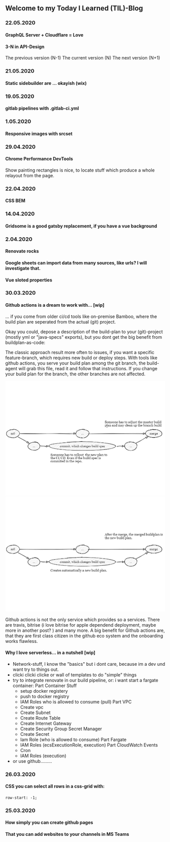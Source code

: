 ## Welcome to my Today I Learned (TIL)-Blog

### 22.05.2020
#### GraphQL Server + Cloudflare = Love
#### 3-N in API-Design 
The previous version (N-1)
The current version (N)
The next version (N+1)

### 21.05.2020
#### Static sidebuilder are ... okayish (wix)

### 19.05.2020
#### gitlab pipelines with .gitlab-ci.yml

### 1.05.2020
#### Responsive images with srcset

### 29.04.2020
#### Chrome Performance DevTools 
Show painting rectangles is nice, to locate stuff which produce a whole relayout from the page.


### 22.04.2020
#### CSS BEM

### 14.04.2020
#### Gridsome is a good gatsby replacement, if you have a vue background

### 2.04.2020
#### Renovate rocks
#### Google sheets can import data from many sources, like urls? I will investigate that. 
#### Vue sloted properties

### 30.03.2020
#### Github actions is a dream to work with... [wip]
  ... if you come from older ci/cd tools like on-premise Bamboo, 
  where the build plan are seperated from the actual (git) project.
  
  Okay you could, depose a description of the build-plan to your (git)-project (mostly yml or "java-specs" exports),
  but you dont get the big benefit from buildplan-as-code: 
  
  The classic approach result more often to issues, if you want a specific feature-branch, which requires new build or deploy steps.
  With tools like github actions, you serve your build plan among the git branch, the build-agent will grab this file, read it and follow that instructions.
  If you change your build plan for the branch, the other branches are not affected.
  
  ![bamboo_workflow](https://github.com/ste-xx/TIL/raw/master/img/blog_bamboo.png)
  ![github_actions_workflow](https://github.com/ste-xx/TIL/raw/master/img/blog_github.png)
  
  Github actions is not the only service which provides so a services. There are travis, bitrise (i love bitrise for apple dependend deployment, maybe more in another post? ) and many more.
  A big benefit for Github actions are, that they are first class citizen in the github eco system and the onboarding works flawless.
  
#### Why I love serverless... in a nutshell [wip]
  * Network-stuff, I know the "basics" but i dont care, because im a dev und want try to things out.
  * clicki clicki clicke or wall of templates to do "simple" things
  * try to integrate renovate in our build pipeline, or: i want start a fargate container: 
   Part Container Stuff
    * setup docker registery
    * push to docker registry
    * IAM Roles who is allowed to consume (pull)
   Part VPC 
    * Create vpc
    * Create Subnet
    * Create Route Table
    * Create Internet Gateway
    * Create Security Group
   Secret Manager
    * Create Secret
    * Iam Role (who is allowed to consume)
   Part Fargate 
    * IAM Roles (ecsExecutionRole, execution)
   Part CloudWatch Events
    * Cron
    * IAM Roles (execution)
  * or use github.........
  

### 26.03.2020
#### CSS you can select all rows in a css-grid with: 
``` 
row-start: -1; 
```

### 25.03.2020
#### How simply you can create github pages
#### That you can add websites to your channels in MS Teams
